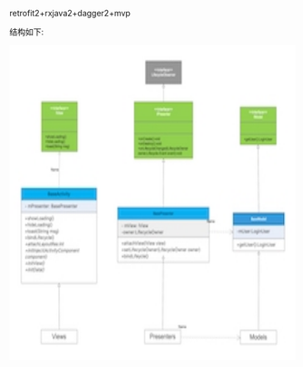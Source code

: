 retrofit2+rxjava2+dagger2+mvp

结构如下:

<img src="https://raw.githubusercontent.com/chinabosh/android/master/material/pictures/mvp_uml.jpg" width="680" height="554" alt="image"/>
